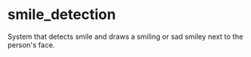 # smile_detection
System that detects smile and draws a smiling or sad smiley next to the person's face.
